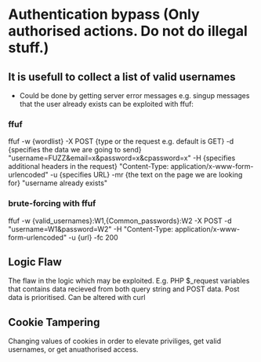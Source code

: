 # Authentication bypass (Only authorised actions. Do not do illegal stuff.)

## It is usefull to collect a list of valid usernames
- Could be done by getting server error messages
e.g. singup messages that the user already exists
can be exploited with ffuf:

### ffuf
ffuf -w {wordlist} -X POST {type or the request e.g. default is GET} -d {specifies the data we are going to send} "username=FUZZ&email=x&password=x&cpassword=x" -H {specifies additional headers in the request} "Content-Type: application/x-www-form-urlencoded" -u {specifies URL} -mr {the text on the page we are looking for} "username already exists"

### brute-forcing with ffuf
ffuf -w {valid_usernames}:W1,{Common_passwords}:W2 -X POST -d "username=W1&password=W2" -H "Content-Type: application/x-www-form-urlencoded" -u {url} -fc 200

## Logic Flaw
The flaw in the logic which may be exploited. E.g. PHP $_request variables that contains data recieved from both query string and POST data. Post data is prioritised. Can be altered with curl

## Cookie Tampering
Changing values of cookies in order to elevate priviliges, get valid usernames, or get anuathorised access. 